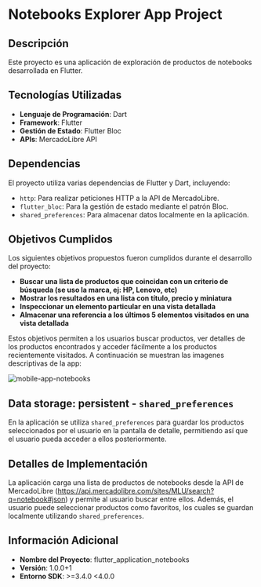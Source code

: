 # Notebooks Explorer App Project

## Descripción
Este proyecto es una aplicación de exploración de productos de notebooks desarrollada en Flutter.

## Tecnologías Utilizadas
- **Lenguaje de Programación**: Dart
- **Framework**: Flutter
- **Gestión de Estado**: Flutter Bloc
- **APIs**: MercadoLibre API

## Dependencias
El proyecto utiliza varias dependencias de Flutter y Dart, incluyendo:
- `http`: Para realizar peticiones HTTP a la API de MercadoLibre.
- `flutter_bloc`: Para la gestión de estado mediante el patrón Bloc.
- `shared_preferences`: Para almacenar datos localmente en la aplicación.

## Objetivos Cumplidos
Los siguientes objetivos propuestos fueron cumplidos durante el desarrollo del proyecto:

- **Buscar una lista de productos que coincidan con un criterio de búsqueda (se uso la marca, ej: HP, Lenovo, etc)**
- **Mostrar los resultados en una lista con título, precio y miniatura**
- **Inspeccionar un elemento particular en una vista detallada**
- **Almacenar una referencia a los últimos 5 elementos visitados en una vista detallada**

Estos objetivos permiten a los usuarios buscar productos, ver detalles de los productos encontrados y acceder fácilmente a los productos recientemente visitados.
A continuación se muestran las imagenes descriptivas de la app:

![mobile-app-notebooks](https://github.com/pablex72/flutter-notebook-explorer-app/assets/118881130/eba6f04d-b0fa-4342-ac2e-f592e118dfb4)

## Data storage: persistent - `shared_preferences`
En la aplicación se utiliza `shared_preferences` para guardar los productos seleccionados por el usuario en la pantalla de detalle, permitiendo así que el usuario pueda acceder a ellos posteriormente.

## Detalles de Implementación
La aplicación carga una lista de productos de notebooks desde la API de MercadoLibre (https://api.mercadolibre.com/sites/MLU/search?q=notebook#json) y permite al usuario buscar entre ellos. Además, el usuario puede seleccionar productos como favoritos, los cuales se guardan localmente utilizando `shared_preferences`.

## Información Adicional
- **Nombre del Proyecto**: flutter_application_notebooks
- **Versión**: 1.0.0+1
- **Entorno SDK**: >=3.4.0 <4.0.0
